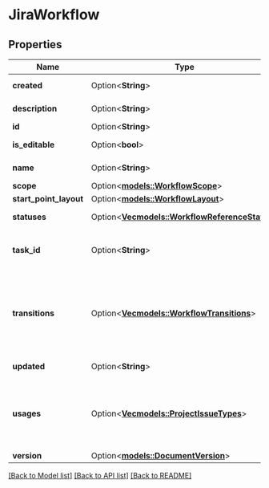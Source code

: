 # JiraWorkflow

## Properties

Name | Type | Description | Notes
------------ | ------------- | ------------- | -------------
**created** | Option<**String**> | The creation date of the workflow. | [optional]
**description** | Option<**String**> | The description of the workflow. | [optional]
**id** | Option<**String**> | The ID of the workflow. | [optional]
**is_editable** | Option<**bool**> | Indicates if the workflow can be edited. | [optional]
**name** | Option<**String**> | The name of the workflow. | [optional]
**scope** | Option<[**models::WorkflowScope**](WorkflowScope.md)> |  | [optional]
**start_point_layout** | Option<[**models::WorkflowLayout**](WorkflowLayout.md)> |  | [optional]
**statuses** | Option<[**Vec<models::WorkflowReferenceStatus>**](WorkflowReferenceStatus.md)> | The statuses referenced in this workflow. | [optional]
**task_id** | Option<**String**> | If there is a current [asynchronous task](#async-operations) operation for this workflow. | [optional]
**transitions** | Option<[**Vec<models::WorkflowTransitions>**](WorkflowTransitions.md)> | The transitions of the workflow. Note that a transition can have either the deprecated `to`/`from` fields or the `toStatusReference`/`links` fields, but never both nor a combination. | [optional]
**updated** | Option<**String**> | The last edited date of the workflow. | [optional]
**usages** | Option<[**Vec<models::ProjectIssueTypes>**](ProjectIssueTypes.md)> | Use the optional `workflows.usages` expand to get additional information about the projects and issue types associated with the requested workflows. | [optional]
**version** | Option<[**models::DocumentVersion**](DocumentVersion.md)> |  | [optional]

[[Back to Model list]](../README.md#documentation-for-models) [[Back to API list]](../README.md#documentation-for-api-endpoints) [[Back to README]](../README.md)


